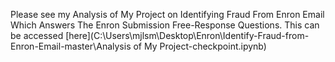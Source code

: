 Please see my Analysis of My Project on Identifying Fraud From Enron Email Which Answers The Enron Submission Free-Response 
Questions. This can be accessed [here](C:\Users\mjlsm\Desktop\Enron\Identify-Fraud-from-Enron-Email-master\Analysis of My Project-checkpoint.ipynb)
